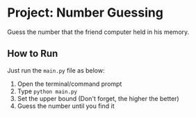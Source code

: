 # Project: Number Guessing

Guess the number that the friend computer held in his memory.

## How to Run

Just run the ```main.py``` file as below:
1. Open the terminal/command prompt
1. Type ```python main.py```
1. Set the upper bound (Don't forget, the higher the better)
1. Guess the number until you find it